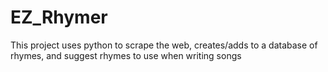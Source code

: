 # EZ_Rhymer
This project uses python to scrape the web, creates/adds to a database of rhymes, and suggest rhymes to use when writing songs
